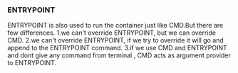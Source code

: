   ### ENTRYPOINT
   ENTRYPOINT is also used to run the container just like CMD.But there are few differences.
   1.we can't override ENTRYPOINT, but we can override CMD.
   2.we can't override ENTRYPOINT, if we try to override it will go and append to the ENTRYPOINT command.
   3.if we use CMD and ENTRYPOINT and dont give any command from terminal , CMD acts as argument provider to ENTRYPOINT.
